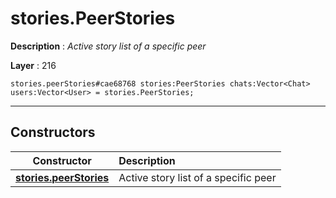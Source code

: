 # stories.PeerStories

**Description** : *Active story list of a specific peer*

**Layer** : 216

```tl
stories.peerStories#cae68768 stories:PeerStories chats:Vector<Chat> users:Vector<User> = stories.PeerStories;
```

---

## Constructors

| Constructor | Description |
| :---: | :--- |
| [**stories.peerStories**](constructor/stories.peerStories) | Active story list of a specific peer |